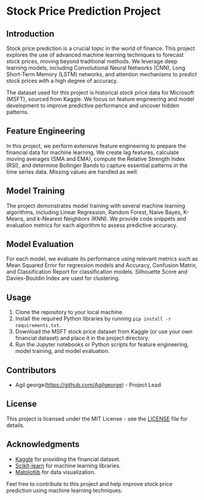 # Stock Price Prediction Project

## Introduction

Stock price prediction is a crucial topic in the world of finance. This project explores the use of advanced machine learning techniques to forecast stock prices, moving beyond traditional methods. We leverage deep learning models, including Convolutional Neural Networks (CNN), Long Short-Term Memory (LSTM) networks, and attention mechanisms to predict stock prices with a high degree of accuracy.

The dataset used for this project is historical stock price data for Microsoft (MSFT), sourced from Kaggle. We focus on feature engineering and model development to improve predictive performance and uncover hidden patterns.

## Feature Engineering

In this project, we perform extensive feature engineering to prepare the financial data for machine learning. We create lag features, calculate moving averages (SMA and EMA), compute the Relative Strength Index (RSI), and determine Bollinger Bands to capture essential patterns in the time series data. Missing values are handled as well.

## Model Training

The project demonstrates model training with several machine learning algorithms, including Linear Regression, Random Forest, Naive Bayes, K-Means, and k-Nearest Neighbors (KNN). We provide code snippets and evaluation metrics for each algorithm to assess predictive accuracy.

## Model Evaluation

For each model, we evaluate its performance using relevant metrics such as Mean Squared Error for regression models and Accuracy, Confusion Matrix, and Classification Report for classification models. Silhouette Score and Davies-Bouldin Index are used for clustering.

## Usage

1. Clone the repository to your local machine.
2. Install the required Python libraries by running `pip install -r requirements.txt`.
3. Download the MSFT stock price dataset from Kaggle (or use your own financial dataset) and place it in the project directory.
4. Run the Jupyter notebooks or Python scripts for feature engineering, model training, and model evaluation.

## Contributors

- Agil george(https://github.com/Agilgeorge) - Project Lead

## License

This project is licensed under the MIT License - see the [LICENSE](LICENSE) file for details.

## Acknowledgments

- [Kaggle](https://www.kaggle.com/) for providing the financial dataset.
- [Scikit-learn](https://scikit-learn.org/stable/index.html) for machine learning libraries.
- [Matplotlib](https://matplotlib.org/) for data visualization.

Feel free to contribute to this project and help improve stock price prediction using machine learning techniques.

